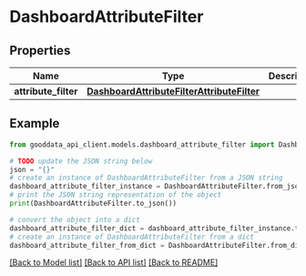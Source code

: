 # DashboardAttributeFilter


## Properties

Name | Type | Description | Notes
------------ | ------------- | ------------- | -------------
**attribute_filter** | [**DashboardAttributeFilterAttributeFilter**](DashboardAttributeFilterAttributeFilter.md) |  | 

## Example

```python
from gooddata_api_client.models.dashboard_attribute_filter import DashboardAttributeFilter

# TODO update the JSON string below
json = "{}"
# create an instance of DashboardAttributeFilter from a JSON string
dashboard_attribute_filter_instance = DashboardAttributeFilter.from_json(json)
# print the JSON string representation of the object
print(DashboardAttributeFilter.to_json())

# convert the object into a dict
dashboard_attribute_filter_dict = dashboard_attribute_filter_instance.to_dict()
# create an instance of DashboardAttributeFilter from a dict
dashboard_attribute_filter_from_dict = DashboardAttributeFilter.from_dict(dashboard_attribute_filter_dict)
```
[[Back to Model list]](../README.md#documentation-for-models) [[Back to API list]](../README.md#documentation-for-api-endpoints) [[Back to README]](../README.md)


